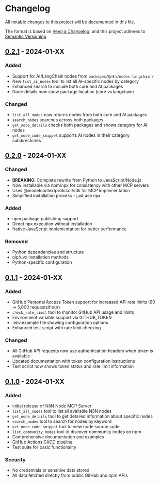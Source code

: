 # Changelog

All notable changes to this project will be documented in this file.

The format is based on [Keep a Changelog](https://keepachangelog.com/en/1.0.0/),
and this project adheres to [Semantic Versioning](https://semver.org/spec/v2.0.0.html).

## [0.2.1] - 2024-01-XX

### Added
- Support for AI/LangChain nodes from `packages/@n8n/nodes-langchain/`
- New `list_ai_nodes` tool to list all AI-specific nodes by category
- Enhanced search to include both core and AI packages
- Node details now show package location (core vs langchain)

### Changed
- `list_all_nodes` now returns nodes from both core and AI packages
- `search_nodes` searches across both packages
- `get_node_details` checks both packages and shows category for AI nodes
- `get_node_code_snippet` supports AI nodes in their category subdirectories

## [0.2.0] - 2024-01-XX

### Changed
- **BREAKING**: Complete rewrite from Python to JavaScript/Node.js
- Now installable via npm/npx for consistency with other MCP servers
- Uses @modelcontextprotocol/sdk for MCP implementation
- Simplified installation process - just use npx

### Added
- npm package publishing support
- Direct npx execution without installation
- Native JavaScript implementation for better performance

### Removed
- Python dependencies and structure
- pip/uvx installation methods
- Python-specific configuration

## [0.1.1] - 2024-01-XX

### Added
- GitHub Personal Access Token support for increased API rate limits (60 → 5,000 requests/hour)
- `check_rate_limit` tool to monitor GitHub API usage and limits
- Environment variable support via GITHUB_TOKEN
- .env.example file showing configuration options
- Enhanced test script with rate limit checking

### Changed
- All GitHub API requests now use authentication headers when token is available
- Updated documentation with token configuration instructions
- Test script now shows token status and rate limit information

## [0.1.0] - 2024-01-XX

### Added
- Initial release of N8N Node MCP Server
- `list_all_nodes` tool to list all available N8N nodes
- `get_node_details` tool to get detailed information about specific nodes
- `search_nodes` tool to search for nodes by keyword
- `get_node_code_snippet` tool to view node source code
- `list_community_nodes` tool to discover community nodes on npm
- Comprehensive documentation and examples
- GitHub Actions CI/CD pipeline
- Test suite for basic functionality

### Security
- No credentials or sensitive data stored
- All data fetched directly from public GitHub and npm APIs

[0.2.1]: https://github.com/ari-json/n8n-node-mcp-server/compare/v0.2.0...v0.2.1
[0.2.0]: https://github.com/ari-json/n8n-node-mcp-server/compare/v0.1.1...v0.2.0
[0.1.1]: https://github.com/ari-json/n8n-node-mcp-server/compare/v0.1.0...v0.1.1
[0.1.0]: https://github.com/ari-json/n8n-node-mcp-server/releases/tag/v0.1.0 